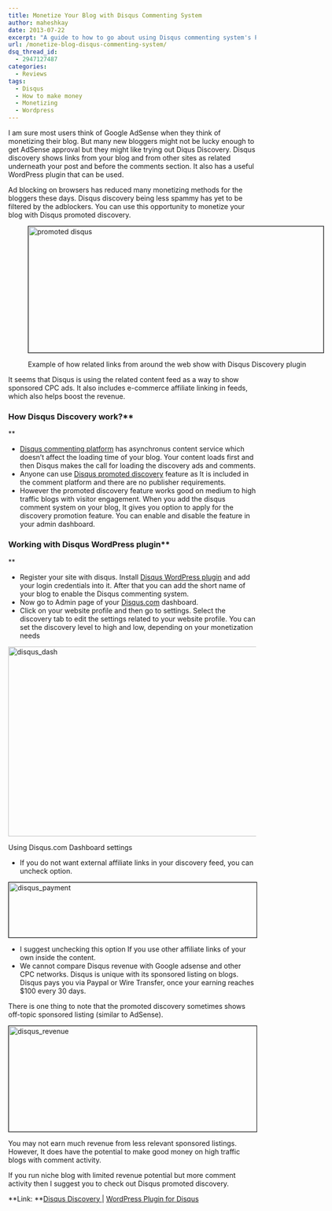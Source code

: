 ```yaml
---
title: Monetize Your Blog with Disqus Commenting System
author: maheshkay
date: 2013-07-22
excerpt: "A guide to how to go about using Disqus commenting system's Promoted Discovery feature to show related links from around the web to make money from WordPress blog."
url: /monetize-blog-disqus-commenting-system/
dsq_thread_id:
  - 2947127487
categories:
  - Reviews
tags:
  - Disqus
  - How to make money
  - Monetizing
  - Wordpress
---
```

I am sure most users think of Google AdSense when they think of monetizing their blog. But many new bloggers might not be lucky enough to get AdSense approval but they might like trying out Diqus Discovery. Disqus discovery shows links from your blog and from other sites as related underneath your post and before the comments section. It also has a useful WordPress plugin that can be used.

Ad blocking on browsers has reduced many monetizing methods for the bloggers these days. Disqus discovery being less spammy has yet to be filtered by the adblockers. You can use this opportunity to monetize your blog with Disqus promoted discovery.<figure id="attachment_76626" style="width: 600px;" class="wp-caption aligncenter">

<img class=" wp-image-76626 " style="border: 1px solid black;" title="PromoteDisqus" alt="promoted disqus" src="http://cdn.devilsworkshop.org/files/2013/07/promoted-disqus-600x257.png" width="600" height="257" /><figcaption class="wp-caption-text">Example of how related links from around the web show with Disqus Discovery plugin</figcaption></figure> 

It seems that Disqus is using the related content feed as a way to show sponsored CPC ads. It also includes e-commerce affiliate linking in feeds, which also helps boost the revenue.

### How Disqus Discovery work?**  
**

  * <a href="http://disqus.com/" onclick="_gaq.push(['_trackEvent', 'outbound-article', 'http://disqus.com/', 'Disqus commenting platform']);" >Disqus commenting platform</a> has asynchronus content service which doesn&#8217;t affect the loading time of your blog. Your content loads first and then Disqus makes the call for loading the discovery ads and comments.
  * Anyone can use <a href="http://disqus.com/audience/" onclick="_gaq.push(['_trackEvent', 'outbound-article', 'http://disqus.com/audience/', 'Disqus promoted discovery']);" >Disqus promoted discovery</a> feature as It is included in the comment platform and there are no publisher requirements.
  * However the promoted discovery feature works good on medium to high traffic blogs with visitor engagement. When you add the disqus comment system on your blog, It gives you option to apply for the discovery promotion feature. You can enable and disable the feature in your admin dashboard.

### Working with Disqus WordPress plugin**  
**

  * Register your site with disqus. Install <a href="http://wordpress.org/plugins/disqus-comment-system/" onclick="_gaq.push(['_trackEvent', 'outbound-article', 'http://wordpress.org/plugins/disqus-comment-system/', 'Disqus WordPress plugin']);" >Disqus WordPress plugin</a> and add your login credentials into it. After that you can add the short name of your blog to enable the Disqus commenting system.
  * Now go to Admin page of your <a href="http://disqus.com" onclick="_gaq.push(['_trackEvent', 'outbound-article', 'http://disqus.com', 'Disqus.com']);" >Disqus.com</a> dashboard.
  * Click on your website profile and then go to settings. Select the discovery tab to edit the settings related to your website profile. You can set the discovery level to high and low, depending on your monetization needs<figure id="attachment_76622" style="width: 600px;" class="wp-caption aligncenter">

<img class="size-medium wp-image-76622 " alt="disqus_dash" src="http://cdn.devilsworkshop.org/files/2013/07/disqus_dash-600x386.png" width="600" height="386" /><figcaption class="wp-caption-text">Using Disqus.com Dashboard settings</figcaption></figure> 

  * If you do not want external affiliate links in your discovery feed, you can uncheck option.

<img class="alignnone size-medium wp-image-76621" style="border: 1px solid black;" title="Disqus Payments" alt="disqus_payment" src="http://cdn.devilsworkshop.org/files/2013/07/disqus_payment-600x112.png" width="600" height="112" />

  * I suggest unchecking this option If you use other affiliate links of your own inside the content.
  * We cannot compare Disqus revenue with Google adsense and other CPC networks. Disqus is unique with its sponsored listing on blogs. Disqus pays you via Paypal or Wire Transfer, once your earning reaches $100 every 30 days.

There is one thing to note that the promoted discovery sometimes shows off-topic sponsored listing (similar to AdSense).

<img class="alignnone size-medium wp-image-76625" style="border: 1px solid black;" alt="disqus_revenue" src="http://cdn.devilsworkshop.org/files/2013/07/disqus_revenue-600x215.png" width="600" height="215" />

You may not earn much revenue from less relevant sponsored listings. However, It does have the potential to make good money on high traffic blogs with comment activity.

If you run niche blog with limited revenue potential but more comment activity then I suggest you to check out Disqus promoted discovery.

**Link: **<a href="http://disqus.com/audience/" onclick="_gaq.push(['_trackEvent', 'outbound-article', 'http://disqus.com/audience/', 'Disqus Discovery ']);" >Disqus Discovery </a>| <a href="http://wordpress.org/plugins/disqus-comment-system/" onclick="_gaq.push(['_trackEvent', 'outbound-article', 'http://wordpress.org/plugins/disqus-comment-system/', 'WordPress Plugin for Disqus']);" >WordPress Plugin for Disqus</a>
